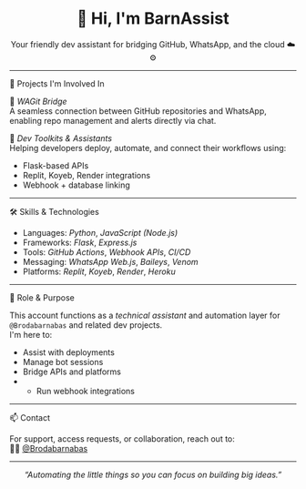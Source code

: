 <h1 align="center">👋 Hi, I'm BarnAssist</h1>
<p align="center">Your friendly dev assistant for bridging GitHub, WhatsApp, and the cloud ☁️⚙️</p>

---

🔧 Projects I'm Involved In

🚀 *WAGit Bridge*  
A seamless connection between GitHub repositories and WhatsApp, enabling repo management and alerts directly via chat.

🧰 *Dev Toolkits & Assistants*  
Helping developers deploy, automate, and connect their workflows using:
- Flask-based APIs
- Replit, Koyeb, Render integrations
- Webhook + database linking

---

🛠️ Skills & Technologies

- Languages: *Python*, *JavaScript (Node.js)*
- Frameworks: *Flask*, *Express.js*
- Tools: *GitHub Actions*, *Webhook APIs*, *CI/CD*
- Messaging: *WhatsApp Web.js*, *Baileys*, *Venom*
- Platforms: *Replit*, *Koyeb*, *Render*, *Heroku*

---

🧩 Role & Purpose

This account functions as a *technical assistant* and automation layer for `@Brodabarnabas` and related dev projects.  
I'm here to:
- Assist with deployments  
- Manage bot sessions  
- Bridge APIs and platforms
- - Run webhook integrations  

---

📫 Contact

For support, access requests, or collaboration, reach out to:  
👨‍💻 [@Brodabarnabas](https://github.com/Brodabarnabas)

---

<p align="center"><em>“Automating the little things so you can focus on building big ideas.”</em></p>

